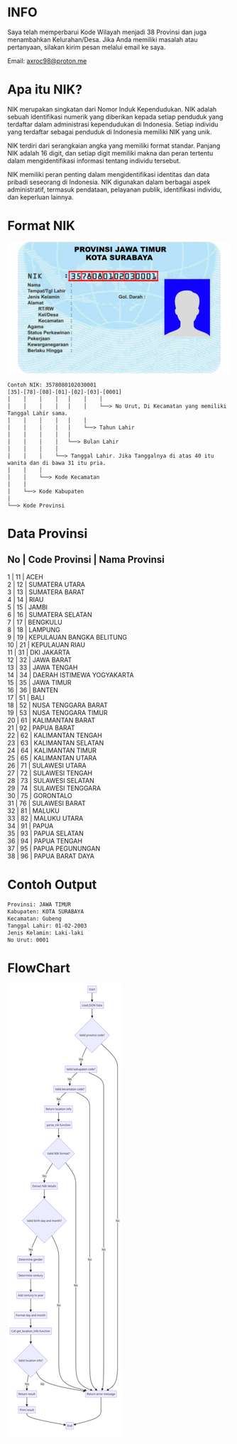 # INFO
Saya telah memperbarui Kode Wilayah menjadi 38 Provinsi dan juga menambahkan Kelurahan/Desa. Jika Anda memiliki masalah atau pertanyaan, silakan kirim pesan melalui email ke saya.

Email: axroc98@proton.me

# Apa itu NIK?
NIK merupakan singkatan dari Nomor Induk Kependudukan. NIK adalah sebuah identifikasi numerik yang diberikan kepada setiap penduduk yang terdaftar dalam administrasi kependudukan di Indonesia. Setiap individu yang terdaftar sebagai penduduk di Indonesia memiliki NIK yang unik.

NIK terdiri dari serangkaian angka yang memiliki format standar. Panjang NIK adalah 16 digit, dan setiap digit memiliki makna dan peran tertentu dalam mengidentifikasi informasi tentang individu tersebut.

NIK memiliki peran penting dalam mengidentifikasi identitas dan data pribadi seseorang di Indonesia. NIK digunakan dalam berbagai aspek administratif, termasuk pendataan, pelayanan publik, identifikasi individu, dan keperluan lainnya.

# Format NIK

![Foto Format NIK di KTP](format_nik_ktp.png)
```
Contoh NIK: 3578080102030001
[35]-[78]-[08]-[01]-[02]-[03]-[0001]
│    │    │    │   │    │    │
│    │    │    │   │    │    └──> No Urut, Di Kecamatan yang memiliki Tanggal Lahir sama.
│    │    │    │   │    │ 
│    │    │    │   │    └──> Tahun Lahir
│    │    │    │   │
│    │    │    │   └──> Bulan Lahir
│    │    │    │
│    │    │    └──> Tanggal Lahir. Jika Tanggalnya di atas 40 itu wanita dan di bawa 31 itu pria.
│    │    │
│    │    └──> Kode Kecamatan
│    │
│    └──> Kode Kabupaten
│
└──> Kode Provinsi
```

# Data Provinsi
No   | Code Provinsi | Nama Provinsi               
------------------------------------
1    | 11            | ACEH                         
2    | 12            | SUMATERA UTARA               
3    | 13            | SUMATERA BARAT               
4    | 14            | RIAU                         
5    | 15            | JAMBI                        
6    | 16            | SUMATERA SELATAN             
7    | 17            | BENGKULU                     
8    | 18            | LAMPUNG                      
9    | 19            | KEPULAUAN BANGKA BELITUNG    
10   | 21            | KEPULAUAN RIAU               
11   | 31            | DKI JAKARTA                  
12   | 32            | JAWA BARAT                   
13   | 33            | JAWA TENGAH                  
14   | 34            | DAERAH ISTIMEWA YOGYAKARTA   
15   | 35            | JAWA TIMUR                   
16   | 36            | BANTEN                       
17   | 51            | BALI                         
18   | 52            | NUSA TENGGARA BARAT          
19   | 53            | NUSA TENGGARA TIMUR          
20   | 61            | KALIMANTAN BARAT             
21   | 92            | PAPUA BARAT                  
22   | 62            | KALIMANTAN TENGAH            
23   | 63            | KALIMANTAN SELATAN           
24   | 64            | KALIMANTAN TIMUR             
25   | 65            | KALIMANTAN UTARA             
26   | 71            | SULAWESI UTARA               
27   | 72            | SULAWESI TENGAH              
28   | 73            | SULAWESI SELATAN             
29   | 74            | SULAWESI TENGGARA            
30   | 75            | GORONTALO                    
31   | 76            | SULAWESI BARAT               
32   | 81            | MALUKU                       
33   | 82            | MALUKU UTARA                 
34   | 91            | PAPUA                        
35   | 93            | PAPUA SELATAN                
36   | 94            | PAPUA TENGAH                 
37   | 95            | PAPUA PEGUNUNGAN             
38   | 96            | PAPUA BARAT DAYA             


# Contoh Output
```
Provinsi: JAWA TIMUR
Kabupaten: KOTA SURABAYA
Kecamatan: Gubeng
Tanggal Lahir: 01-02-2003
Jenis Kelamin: Laki-laki
No Urut: 0001
```

# FlowChart

![FlowChart Mermaid Diagram](flowchart_mermaid_diagram.png)